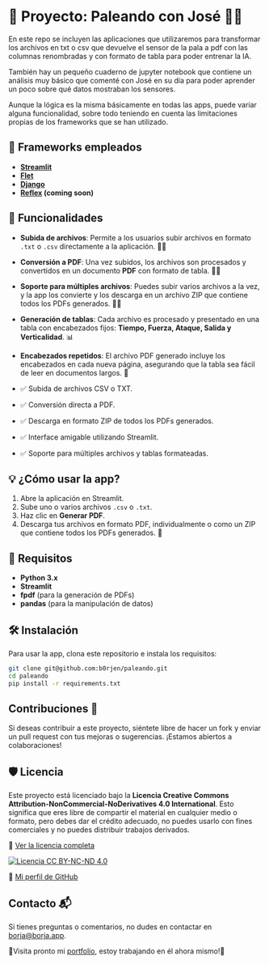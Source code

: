 # 🌟 Proyecto: Paleando con José 🚣‍♂️

En este repo se incluyen las aplicaciones que utilizaremos para transformar los archivos en txt o csv que devuelve el sensor de la pala a pdf con las columnas renombradas y con formato de tabla para poder entrenar la IA.

También hay un pequeño cuaderno de jupyter notebook que contiene un análisis muy básico que comenté con José en su día para poder aprender un poco sobre qué datos mostraban los sensores.

Aunque la lógica es la misma básicamente en todas las apps, puede variar alguna funcionalidad, sobre todo teniendo en cuenta las limitaciones propias de los frameworks que se han utilizado.

## 📄 Frameworks empleados

- **[Streamlit](https://streamlit.io/)**
- **[Flet](https.flet.dev)**
- **[Django](https://www.djangoproject.com/)**
- **[Reflex](https://reflex.dev/) (coming soon)**

## 🚀 Funcionalidades

- **Subida de archivos**: Permite a los usuarios subir archivos en formato `.txt` o `.csv` directamente a la aplicación. 👨‍💻
- **Conversión a PDF**: Una vez subidos, los archivos son procesados y convertidos en un documento **PDF** con formato de tabla. 📄✨
- **Soporte para múltiples archivos**: Puedes subir varios archivos a la vez, y la app los convierte y los descarga en un archivo ZIP que contiene todos los PDFs generados. 📂📑
- **Generación de tablas**: Cada archivo es procesado y presentado en una tabla con encabezados fijos: **Tiempo, Fuerza, Ataque, Salida y Verticalidad**. 📊
- **Encabezados repetidos**: El archivo PDF generado incluye los encabezados en cada nueva página, asegurando que la tabla sea fácil de leer en documentos largos. 📝

- ✅ Subida de archivos CSV o TXT.
- ✅ Conversión directa a PDF.
- ✅ Descarga en formato ZIP de todos los PDFs generados.
- ✅ Interface amigable utilizando Streamlit.
- ✅ Soporte para múltiples archivos y tablas formateadas.

## 💡 ¿Cómo usar la app?

1. Abre la aplicación en Streamlit.
2. Sube uno o varios archivos `.csv` o `.txt`.
3. Haz clic en **Generar PDF**.
4. Descarga tus archivos en formato PDF, individualmente o como un ZIP que contiene todos los PDFs generados. 🎉

## 🔧 Requisitos

- **Python 3.x**
- **Streamlit**
- **fpdf** (para la generación de PDFs)
- **pandas** (para la manipulación de datos)

## 🛠️ Instalación

Para usar la app, clona este repositorio e instala los requisitos:

```bash
git clone git@github.com:b0rjen/paleando.git
cd paleando
pip install -r requirements.txt
```

## Contribuciones 🤝

Si deseas contribuir a este proyecto, siéntete libre de hacer un fork y enviar un pull request con tus mejoras o sugerencias. ¡Estamos abiertos a colaboraciones!

## 🛡️ Licencia

Este proyecto está licenciado bajo la **Licencia Creative Commons Attribution-NonCommercial-NoDerivatives 4.0 International**. Esto significa que eres libre de compartir el material en cualquier medio o formato, pero debes dar el crédito adecuado, no puedes usarlo con fines comerciales y no puedes distribuir trabajos derivados.

🔗 [Ver la licencia completa](https://creativecommons.org/licenses/by-nc-nd/4.0/legalcode)

[![Licencia CC BY-NC-ND 4.0](https://licensebuttons.net/l/by-nc-nd/4.0/88x31.png)](https://creativecommons.org/licenses/by-nc-nd/4.0/)

🔗 [Mi perfil de GitHub](https://github.com/b0rjen)

## Contacto 📬

Si tienes preguntas o comentarios, no dudes en contactar en borja@borja.app.

🎉Visita pronto mi [portfolio](https://borjen.dev), estoy trabajando en él ahora mismo!🎉

